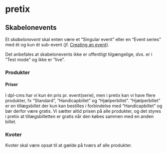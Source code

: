 # pretix

## Skabelonevents

Et _skabelonevent_ skal enten være et “Singular event” eller en “Event series” med ét og kun ét sub-event (jf. [Creating
an event](https://docs.pretix.eu/en/latest/user/events/create.html)).

Det anbefales at skabelonevents ikke er offentligt tilgængelige, dvs. er i “Test mode” og ikke er “live”.

### Produkter

#### Priser

I dpl-cms har vi kun én pris pr. event(serie), men i pretix kan vi have flere produkter, fx “Standard”, “Handicapbillet”
og “Hjælperbillet”. “Hjælperbillet” er en tillægsbillet der kun kan bestilles i forbindelse med “Handicapbillet” og bør
derfor være gratis. Vi sætter altid prisen på alle produkter, og det styres i pretix at tillægsbilletten er gratis når
den købes sammen med en anden billet.

### Kvoter

Kvoter skal være opsat til at gælde på tværs af alle produkter.
